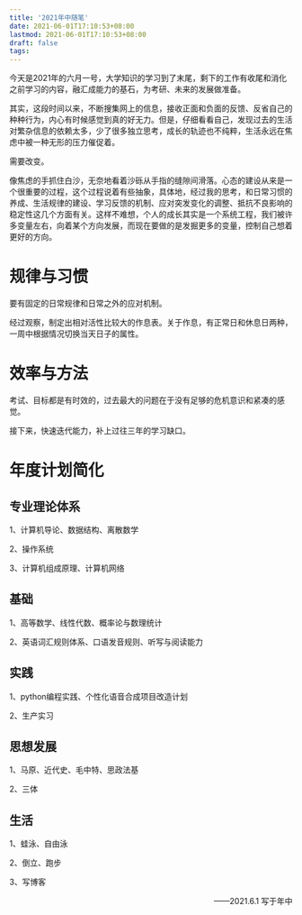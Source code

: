 ```yaml
---
title: '2021年中随笔'
date: 2021-06-01T17:10:53+08:00
lastmod: 2021-06-01T17:10:53+08:00
draft: false
tags: 
---
```

今天是2021年的六月一号，大学知识的学习到了末尾，剩下的工作有收尾和消化之前学习的内容，融汇成能力的基石，为考研、未来的发展做准备。


其实，这段时间以来，不断搜集网上的信息，接收正面和负面的反馈、反省自己的种种行为，内心有时候感觉到真的好无力。但是，仔细看看自己，发现过去的生活对繁杂信息的依赖太多，少了很多独立思考，成长的轨迹也不纯粹，生活永远在焦虑中被一种无形的压力催促着。

需要改变。

像焦虑的手抓住白沙，无奈地看着沙砾从手指的缝隙间滑落。心态的建设从来是一个很重要的过程，这个过程说着有些抽象，具体地，经过我的思考，和日常习惯的养成、生活规律的建设、学习反馈的机制、应对突发变化的调整、抵抗不良影响的稳定性这几个方面有关。这样不难想，个人的成长其实是一个系统工程，我们被许多变量左右，向着某个方向发展，而现在要做的是发掘更多的变量，控制自己想着更好的方向。

# 规律与习惯

要有固定的日常规律和日常之外的应对机制。

经过观察，制定出相对活性比较大的作息表。关于作息，有正常日和休息日两种，一周中根据情况切换当天日子的属性。

# 效率与方法

考试、目标都是有时效的，过去最大的问题在于没有足够的危机意识和紧凑的感觉。

接下来，快速迭代能力，补上过往三年的学习缺口。

# 年度计划简化

## 专业理论体系

1、计算机导论、数据结构、离散数学

2、操作系统

3、计算机组成原理、计算机网络

## 基础

1、高等数学、线性代数、概率论与数理统计

2、英语词汇规则体系、口语发音规则、听写与阅读能力

## 实践

1、python编程实践、个性化语音合成项目改造计划

2、生产实习

## 思想发展

1、马原、近代史、毛中特、思政法基

2、三体

## 生活

1、蛙泳、自由泳

2、倒立、跑步

3、写博客

<p align=right>——2021.6.1 写于年中</p>